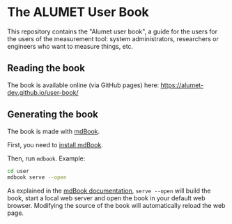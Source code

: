 # The ALUMET User Book

This repository contains the "Alumet user book", a guide for the users for the users of the measurement tool: system administrators, researchers or engineers who want to measure things, etc.


## Reading the book

The book is available online (via GitHub pages) here: https://alumet-dev.github.io/user-book/

## Generating the book

The book is made with [mdBook](https://rust-lang.github.io/mdBook/).

First, you need to [install mdBook](https://rust-lang.github.io/mdBook/guide/installation.html#installation).

Then, run `mdbook`.
Example:

```sh
cd user
mdbook serve --open
```

As explained in the [mdBook documentation](https://rust-lang.github.io/mdBook/guide/creating.html#creating-a-book), `serve --open` will build the book, start a local web server and open the book in your default web browser. Modifying the source of the book will automatically reload the web page.
